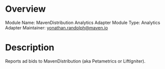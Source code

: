 # Overview

Module Name: MavenDistribution Analytics Adapter
Module Type: Analytics Adapter
Maintainer: yonathan.randolph@maven.io

# Description

Reports ad bids to MavenDistribution (aka Petametrics or LiftIgniter).


